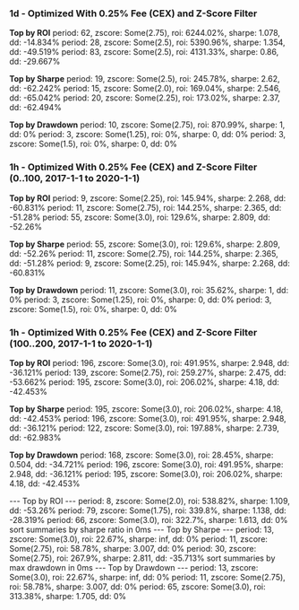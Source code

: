 ### 1d - Optimized With 0.25% Fee (CEX) and Z-Score Filter

**Top by ROI**
period: 62, zscore: Some(2.75), roi: 6244.02%, sharpe: 1.078, dd: -14.834%
period: 28, zscore: Some(2.5), roi: 5390.96%, sharpe: 1.354, dd: -49.519%
period: 83, zscore: Some(2.5), roi: 4131.33%, sharpe: 0.86, dd: -29.667%

**Top by Sharpe**
period: 19, zscore: Some(2.5), roi: 245.78%, sharpe: 2.62, dd: -62.242%
period: 15, zscore: Some(2.0), roi: 169.04%, sharpe: 2.546, dd: -65.042%
period: 20, zscore: Some(2.25), roi: 173.02%, sharpe: 2.37, dd: -62.494%

**Top by Drawdown**
period: 10, zscore: Some(2.75), roi: 870.99%, sharpe: 1, dd: 0%
period: 3, zscore: Some(1.25), roi: 0%, sharpe: 0, dd: 0%
period: 3, zscore: Some(1.5), roi: 0%, sharpe: 0, dd: 0%

### 1h - Optimized With 0.25% Fee (CEX) and Z-Score Filter (0..100, 2017-1-1 to 2020-1-1)

**Top by ROI**
period: 9, zscore: Some(2.25), roi: 145.94%, sharpe: 2.268, dd: -60.831%
period: 11, zscore: Some(2.75), roi: 144.25%, sharpe: 2.365, dd: -51.28%
period: 55, zscore: Some(3.0), roi: 129.6%, sharpe: 2.809, dd: -52.26%

**Top by Sharpe**
period: 55, zscore: Some(3.0), roi: 129.6%, sharpe: 2.809, dd: -52.26%
period: 11, zscore: Some(2.75), roi: 144.25%, sharpe: 2.365, dd: -51.28%
period: 9, zscore: Some(2.25), roi: 145.94%, sharpe: 2.268, dd: -60.831%

**Top by Drawdown**
period: 11, zscore: Some(3.0), roi: 35.62%, sharpe: 1, dd: 0%
period: 3, zscore: Some(1.25), roi: 0%, sharpe: 0, dd: 0%
period: 3, zscore: Some(1.5), roi: 0%, sharpe: 0, dd: 0%

### 1h - Optimized With 0.25% Fee (CEX) and Z-Score Filter (100..200, 2017-1-1 to 2020-1-1)

**Top by ROI**
period: 196, zscore: Some(3.0), roi: 491.95%, sharpe: 2.948, dd: -36.121%
period: 139, zscore: Some(2.75), roi: 259.27%, sharpe: 2.475, dd: -53.662%
period: 195, zscore: Some(3.0), roi: 206.02%, sharpe: 4.18, dd: -42.453%

**Top by Sharpe**
period: 195, zscore: Some(3.0), roi: 206.02%, sharpe: 4.18, dd: -42.453%
period: 196, zscore: Some(3.0), roi: 491.95%, sharpe: 2.948, dd: -36.121%
period: 122, zscore: Some(3.0), roi: 197.88%, sharpe: 2.739, dd: -62.983%

**Top by Drawdown**
period: 168, zscore: Some(3.0), roi: 28.45%, sharpe: 0.504, dd: -34.721%
period: 196, zscore: Some(3.0), roi: 491.95%, sharpe: 2.948, dd: -36.121%
period: 195, zscore: Some(3.0), roi: 206.02%, sharpe: 4.18, dd: -42.453%

--- Top by ROI ---
period: 8, zscore: Some(2.0), roi: 538.82%, sharpe: 1.109, dd: -53.26%
period: 79, zscore: Some(1.75), roi: 339.8%, sharpe: 1.138, dd: -28.319%
period: 66, zscore: Some(3.0), roi: 322.7%, sharpe: 1.613, dd: 0%
sort summaries by sharpe ratio in 0ms
--- Top by Sharpe ---
period: 13, zscore: Some(3.0), roi: 22.67%, sharpe: inf, dd: 0%
period: 11, zscore: Some(2.75), roi: 58.78%, sharpe: 3.007, dd: 0%
period: 30, zscore: Some(2.75), roi: 267.9%, sharpe: 2.811, dd: -35.713%
sort summaries by max drawdown in 0ms
--- Top by Drawdown ---
period: 13, zscore: Some(3.0), roi: 22.67%, sharpe: inf, dd: 0%
period: 11, zscore: Some(2.75), roi: 58.78%, sharpe: 3.007, dd: 0%
period: 65, zscore: Some(3.0), roi: 313.38%, sharpe: 1.705, dd: 0%